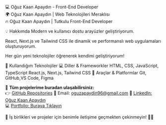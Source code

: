 💻 Oğuz Kaan Apaydın - Front-End Developer  
🌍 Oğuz Kaan Apaydın | Web Teknolojileri Meraklısı  
🔥 Oğuz Kaan Apaydın | Tutkulu Front-End Developer  

💡 Hakkımda
Modern ve kullanıcı dostu arayüzler geliştiriyorum.

React, Next.js ve Tailwind CSS ile dinamik ve performanslı web uygulamaları oluşturuyorum.

Her gün yeni teknolojiler öğrenerek kendimi geliştiriyorum!

🚀 Kullandığım Teknolojiler
💻 Diller & Frameworkler
HTML, CSS, JavaScript, TypeScript
React.js, Next.js, Tailwind CSS
🔧 Araçlar & Platformlar
Git, GitHub,VS Code, Figma

📌 **Tüm projelerime buradan ulaşabilirsiniz:**  
👉 [GitHub Repositories](https://github.com/ACKNOWLEDGEME41?tab=repositories)
📧 Email: oguzapaydin96@gmail.com
🔗 [LinkedIn: Oğuz Kaan Apaydın](https://www.linkedin.com/in/o%C4%9Fuz-kaan-apayd%C4%B1n-b05baa348)  
💻 [Portfolio: Buraya Tıklayın](https://acknowledgeme41.github.io/ACKNOWLEDGME_41/)  

💬 İş birlikleri ve projeler için benimle iletişime geçmekten çekinmeyin! 🚀✨
